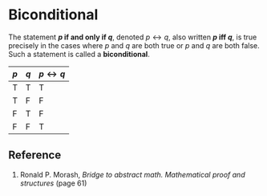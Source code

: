 # Biconditional

The statement **$p$ if and only if $q$**, denoted $p \leftrightarrow q$, also written **$p$ iff $q$**, is true precisely in the cases where $p$ and $q$ are both true or $p$ and $q$ are both false. Such a statement is called a **biconditional**.

| $p$   | $q$   | $p \leftrightarrow q$ |
|-------|-------|-----------------------|
| T     | T     | T                     |
| T     | F     | F                     |
| F     | T     | F                     |
| F     | F     | T                     |

## Reference

1. Ronald P. Morash, *Bridge to abstract math. Mathematical proof and structures* (page 61)